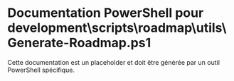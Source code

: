 # Documentation PowerShell pour development\scripts\roadmap\utils\Generate-Roadmap.ps1

Cette documentation est un placeholder et doit être générée par un outil PowerShell spécifique.
